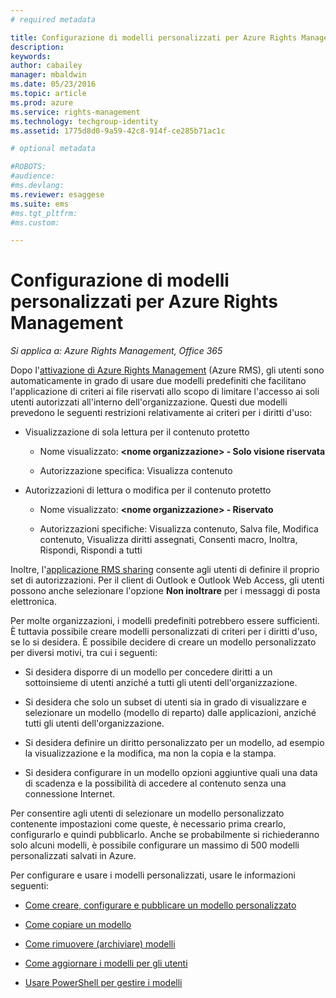 ```yaml
---
# required metadata

title: Configurazione di modelli personalizzati per Azure Rights Management | Azure RMS
description:
keywords:
author: cabailey
manager: mbaldwin
ms.date: 05/23/2016
ms.topic: article
ms.prod: azure
ms.service: rights-management
ms.technology: techgroup-identity
ms.assetid: 1775d8d0-9a59-42c8-914f-ce285b71ac1c

# optional metadata

#ROBOTS:
#audience:
#ms.devlang:
ms.reviewer: esaggese
ms.suite: ems
#ms.tgt_pltfrm:
#ms.custom:

---
```


# Configurazione di modelli personalizzati per Azure Rights Management

*Si applica a: Azure Rights Management, Office 365*

Dopo l'[attivazione di Azure Rights Management](activate-service.md) (Azure RMS), gli utenti sono automaticamente in grado di usare due modelli predefiniti che facilitano l'applicazione di criteri ai file riservati allo scopo di limitare l'accesso ai soli utenti autorizzati all'interno dell'organizzazione. Questi due modelli prevedono le seguenti restrizioni relativamente ai criteri per i diritti d'uso:

-   Visualizzazione di sola lettura per il contenuto protetto

    -   Nome visualizzato: **&lt;nome organizzazione&gt; - Solo visione riservata**

    -   Autorizzazione specifica: Visualizza contenuto

-   Autorizzazioni di lettura o modifica per il contenuto protetto

    -   Nome visualizzato: **&lt;nome organizzazione&gt; - Riservato**

    -   Autorizzazioni specifiche: Visualizza contenuto, Salva file, Modifica contenuto, Visualizza diritti assegnati, Consenti macro, Inoltra, Rispondi, Rispondi a tutti

Inoltre, l'[applicazione RMS sharing](../rms-client/sharing-app-windows.md) consente agli utenti di definire il proprio set di autorizzazioni. Per il client di Outlook e Outlook Web Access, gli utenti possono anche selezionare l'opzione **Non inoltrare** per i messaggi di posta elettronica.

Per molte organizzazioni, i modelli predefiniti potrebbero essere sufficienti. È tuttavia possibile creare modelli personalizzati di criteri per i diritti d'uso, se lo si desidera. È possibile decidere di creare un modello personalizzato per diversi motivi, tra cui i seguenti:

-   Si desidera disporre di un modello per concedere diritti a un sottoinsieme di utenti anziché a tutti gli utenti dell'organizzazione.

-   Si desidera che solo un subset di utenti sia in grado di visualizzare e selezionare un modello (modello di reparto) dalle applicazioni, anziché tutti gli utenti dell'organizzazione.

-   Si desidera definire un diritto personalizzato per un modello, ad esempio la visualizzazione e la modifica, ma non la copia e la stampa.

-   Si desidera configurare in un modello opzioni aggiuntive quali una data di scadenza e la possibilità di accedere al contenuto senza una connessione Internet.

Per consentire agli utenti di selezionare un modello personalizzato contenente impostazioni come queste, è necessario prima crearlo, configurarlo e quindi pubblicarlo. Anche se probabilmente si richiederanno solo alcuni modelli, è possibile configurare un massimo di 500 modelli personalizzati salvati in Azure. 

Per configurare e usare i modelli personalizzati, usare le informazioni seguenti:

-   [Come creare, configurare e pubblicare un modello personalizzato](create-template.md)

-   [Come copiare un modello](copy-template.md)

-   [Come rimuovere (archiviare) modelli](remove-template.md)

-   [Come aggiornare i modelli per gli utenti](refresh-templates.md)

-   [Usare PowerShell per gestire i modelli](configure-templates-with-powershell.md)




<!--HONumber=May16_HO5-->


